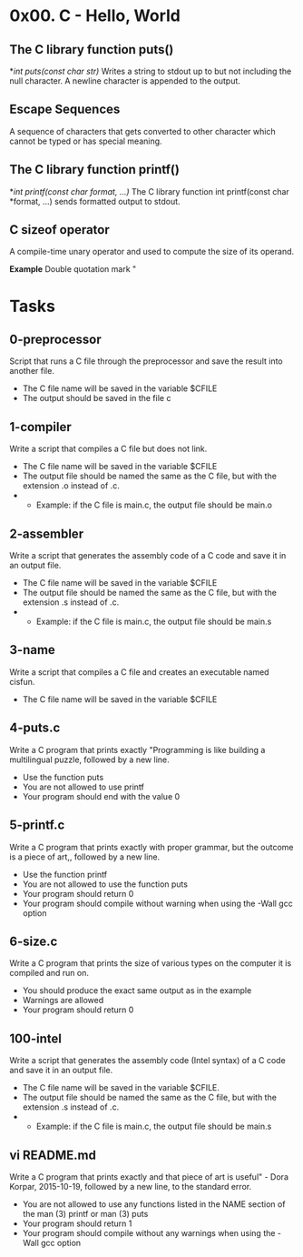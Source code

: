 # 0x00. C - Hello, World
## The C library function puts()
**int puts(const char *str)**
Writes a string to stdout up to but not including the null character. A newline character is appended to the output.

## Escape Sequences
A sequence of characters that gets converted to other character which cannot be typed or has special meaning.

## The C library function printf()
**int printf(const char *format, ...)**
The C library function int printf(const char *format, ...) sends formatted output to stdout.

## C sizeof operator
A compile-time unary operator and used to compute the size of its operand. 

__Example__
Double quotation mark	\"

# Tasks
## 0-preprocessor
Script that runs a C file through the preprocessor and save the result into another file.
 - The C file name will be saved in the variable $CFILE
 - The output should be saved in the file c

## 1-compiler
Write a script that compiles a C file but does not link.
 - The C file name will be saved in the variable $CFILE
 - The output file should be named the same as the C file, but with the extension .o instead of .c.
 -  - Example: if the C file is main.c, the output file should be main.o

##  2-assembler
Write a script that generates the assembly code of a C code and save it in an output file.
 - The C file name will be saved in the variable $CFILE
 - The output file should be named the same as the C file, but with the extension .s instead of .c.
 -  - Example: if the C file is main.c, the output file should be main.s


## 3-name
Write a script that compiles a C file and creates an executable named cisfun.
 - The C file name will be saved in the variable $CFILE

## 4-puts.c
Write a C program that prints exactly "Programming is like building a multilingual puzzle, followed by a new line.
 - Use the function puts
 - You are not allowed to use printf
 - Your program should end with the value 0

## 5-printf.c
Write a C program that prints exactly with proper grammar, but the outcome is a piece of art,, followed by a new line.
 - Use the function printf
 - You are not allowed to use the function puts
 - Your program should return 0
 - Your program should compile without warning when using the -Wall gcc option

## 6-size.c
Write a C program that prints the size of various types on the computer it is compiled and run on.
 - You should produce the exact same output as in the example
 - Warnings are allowed
 - Your program should return 0

## 100-intel
Write a script that generates the assembly code (Intel syntax) of a C code and save it in an output file.

 - The C file name will be saved in the variable $CFILE.
 - The output file should be named the same as the C file, but with the extension .s instead of .c.
 -  - Example: if the C file is main.c, the output file should be main.s

## vi README.md
Write a C program that prints exactly and that piece of art is useful" - Dora Korpar, 2015-10-19, followed by a new line, to the standard error.

 - You are not allowed to use any functions listed in the NAME section of the man (3) printf or man (3) puts
 - Your program should return 1
 - Your program should compile without any warnings when using the -Wall gcc option

